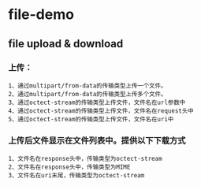 # file-demo
## file upload &amp; download

### 上传：
```
1、通过multipart/from-data的传输类型上传一个文件。
2、通过multipart/from-data的传输类型上传多个文件。
3、通过octect-stream的传输类型上传文件，文件名在url参数中
4、通过octect-stream的传输类型上传文件，文件名在request头中
5、通过octect-stream的传输类型上传文件，文件名在uri中
```

### 上传后文件显示在文件列表中。提供以下下载方式
```
1、文件名在response头中，传输类型为octect-stream
2、文件名在response头中，传输类型为MIME
3、文件名在uri末尾，传输类型为octect-stream
```

